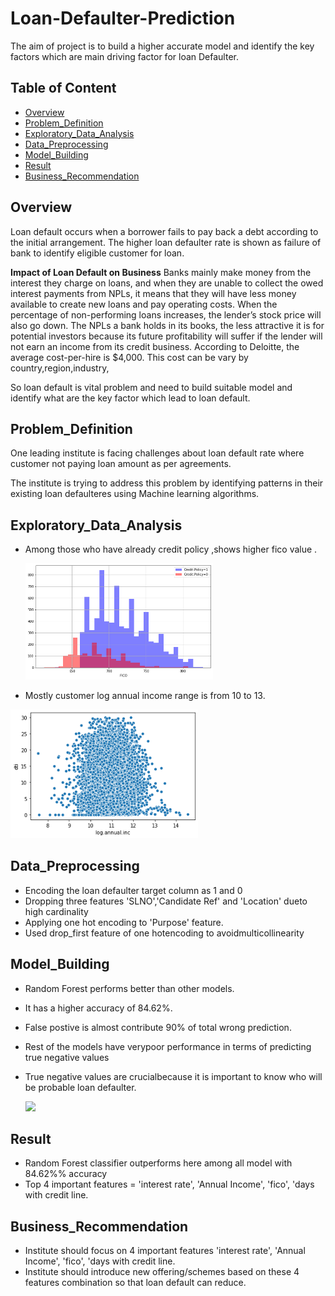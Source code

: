# Loan-Defaulter-Prediction
The aim of project is to build a higher accurate model and  identify the key factors which are main driving factor for loan Defaulter.

## Table of Content
  * [Overview](#Overview)
  * [Problem_Definition](#Problem_Definition)
  * [Exploratory_Data_Analysis](#Exploratory_Data_Analysis)
  * [Data_Preprocessing](#Data_Preprocessing)
  * [Model_Building](#Model_Building)
  * [Result](#Result)
  * [Business_Recommendation](#Business_Recommendation)
 
  
## Overview
 Loan default occurs when a borrower fails to pay back a debt according to the initial arrangement. The higher loan defaulter rate is shown as failure of bank to identify eligible customer for loan.

**Impact of Loan Default  on Business**
Banks mainly make money from the interest they charge on loans, and when they are unable to collect the owed interest payments from NPLs, it means that they will have less money available to create new loans and pay operating costs. When the percentage of non-performing loans increases, the lender’s stock price will also go down. The NPLs a bank holds in its books, the less attractive it is for potential investors because its future profitability will suffer if the lender will not earn an income from its credit business.
 According to Deloitte, the average cost-per-hire is $4,000. This cost can be vary by country,region,industry,
 
 So loan default  is vital problem  and need to build suitable model and identify what are the key factor which lead to loan default.
 
 
 ## Problem_Definition
 One leading institute  is facing challenges about loan default rate where customer  not paying loan amount as per agreements. 
 
 The institute   is trying to address this problem by identifying patterns in their existing loan defaulteres  using Machine learning algorithms.
 

 
## Exploratory_Data_Analysis
* Among those who have already credit  policy ,shows higher fico value .

  <img src="/fico%20credit%20policy.PNG" width="300">

* Mostly customer log annual income range is from 10 to 13.

 <img src="/log%20income.PNG" width="300">      
      


## Data_Preprocessing
* Encoding the loan defaulter target column as 1 and 0
* Dropping three features 'SLNO','Candidate Ref' and 'Location' dueto high cardinality
* Applying one hot encoding  to  'Purpose'  feature.
* Used drop_first feature of one hotencoding to avoidmulticollinearity


## Model_Building
* Random Forest  performs better than other models.
* It has a higher accuracy of 84.62%.
* False postive is almost contribute 90% of total  wrong prediction.
* Rest of the models have verypoor performance in terms of predicting true negative values
* True negative values are crucialbecause it is important to know who will be probable loan defaulter.


     <img src="/ModelComparison.PNG" width="400">

## Result
* Random Forest  classifier outperforms here among all model with 84.62%% accuracy
* Top 4 important features = 'interest rate', 'Annual Income', 'fico', 'days with credit line.


## Business_Recommendation
* Institute  should focus on 4 important features 'interest rate', 'Annual Income', 'fico', 'days with credit line.
* Institute  should introduce new offering/schemes  based on these 4 features combination so that loan default  can reduce.

